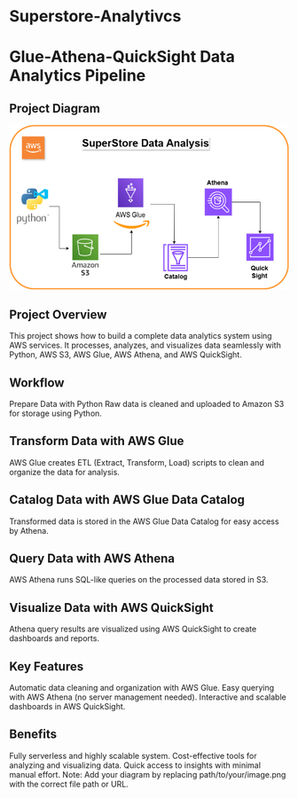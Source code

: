 # Superstore-Analytivcs
# Glue-Athena-QuickSight Data Analytics Pipeline

## Project Diagram
![Project Workflow](./superstore-data-analysis.png)


## Project Overview
This project shows how to build a complete data analytics system using AWS services. It processes, analyzes, and visualizes data seamlessly with Python, AWS S3, AWS Glue, AWS Athena, and AWS QuickSight.

## Workflow
Prepare Data with Python
Raw data is cleaned and uploaded to Amazon S3 for storage using Python.

## Transform Data with AWS Glue
AWS Glue creates ETL (Extract, Transform, Load) scripts to clean and organize the data for analysis.

## Catalog Data with AWS Glue Data Catalog
Transformed data is stored in the AWS Glue Data Catalog for easy access by Athena.

## Query Data with AWS Athena
AWS Athena runs SQL-like queries on the processed data stored in S3.

## Visualize Data with AWS QuickSight
Athena query results are visualized using AWS QuickSight to create dashboards and reports.

## Key Features
Automatic data cleaning and organization with AWS Glue.
Easy querying with AWS Athena (no server management needed).
Interactive and scalable dashboards in AWS QuickSight.

## Benefits
Fully serverless and highly scalable system.
Cost-effective tools for analyzing and visualizing data.
Quick access to insights with minimal manual effort.
Note: Add your diagram by replacing path/to/your/image.png with the correct file path or URL.
